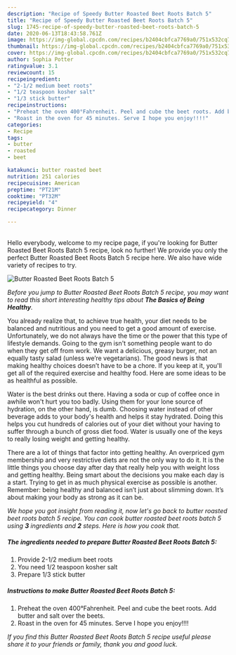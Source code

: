 ```yaml
---
description: "Recipe of Speedy Butter Roasted Beet Roots Batch 5"
title: "Recipe of Speedy Butter Roasted Beet Roots Batch 5"
slug: 1745-recipe-of-speedy-butter-roasted-beet-roots-batch-5
date: 2020-06-13T18:43:58.761Z
image: https://img-global.cpcdn.com/recipes/b2404cbfca7769a0/751x532cq70/butter-roasted-beet-roots-batch-5-recipe-main-photo.jpg
thumbnail: https://img-global.cpcdn.com/recipes/b2404cbfca7769a0/751x532cq70/butter-roasted-beet-roots-batch-5-recipe-main-photo.jpg
cover: https://img-global.cpcdn.com/recipes/b2404cbfca7769a0/751x532cq70/butter-roasted-beet-roots-batch-5-recipe-main-photo.jpg
author: Sophia Potter
ratingvalue: 3.1
reviewcount: 15
recipeingredient:
- "2-1/2 medium beet roots"
- "1/2 teaspoon kosher salt"
- "1/3 stick butter"
recipeinstructions:
- "Preheat the oven 400°Fahrenheit. Peel and cube the beet roots. Add butter and salt over the beets."
- "Roast in the oven for 45 minutes. Serve I hope you enjoy!!!!"
categories:
- Recipe
tags:
- butter
- roasted
- beet

katakunci: butter roasted beet 
nutrition: 251 calories
recipecuisine: American
preptime: "PT21M"
cooktime: "PT32M"
recipeyield: "4"
recipecategory: Dinner

---
```

<br>
Hello everybody, welcome to my recipe page, if you're looking for Butter Roasted Beet Roots Batch 5 recipe, look no further! We provide you only the perfect Butter Roasted Beet Roots Batch 5 recipe here. We also have wide variety of recipes to try.
<br>


![Butter Roasted Beet Roots Batch 5](https://img-global.cpcdn.com/recipes/b2404cbfca7769a0/751x532cq70/butter-roasted-beet-roots-batch-5-recipe-main-photo.jpg)

<i>Before you jump to Butter Roasted Beet Roots Batch 5 recipe, you may want to read this short interesting healthy tips about <strong>The Basics of Being Healthy</strong>.</i>

You already realize that, to achieve true health, your diet needs to be balanced and nutritious and you need to get a good amount of exercise. Unfortunately, we do not always have the time or the power that this type of lifestyle demands. Going to the gym isn't something people want to do when they get off from work. We want a delicious, greasy burger, not an equally tasty salad (unless we’re vegetarians). The good news is that making healthy choices doesn’t have to be a chore. If you keep at it, you'll get all of the required exercise and healthy food. Here are some ideas to be as healthful as possible.

Water is the best drinks out there. Having a soda or cup of coffee once in awhile won't hurt you too badly. Using them for your lone source of hydration, on the other hand, is dumb. Choosing water instead of other beverage adds to your body's health and helps it stay hydrated. Doing this helps you cut hundreds of calories out of your diet without your having to suffer through a bunch of gross diet food. Water is usually one of the keys to really losing weight and getting healthy.

There are a lot of things that factor into getting healthy. An overpriced gym membership and very restrictive diets are not the only way to do it. It is the little things you choose day after day that really help you with weight loss and getting healthy. Being smart about the decisions you make each day is a start. Trying to get in as much physical exercise as possible is another. Remember: being healthy and balanced isn’t just about slimming down. It’s about making your body as strong as it can be. 


<i>We hope you got insight from reading it, now let's go back to butter roasted beet roots batch 5 recipe. You can cook butter roasted beet roots batch 5 using <strong>3</strong> ingredients and <strong>2</strong> steps. Here is how you cook that.
</i>

##### The ingredients needed to prepare Butter Roasted Beet Roots Batch 5:

1. Provide 2-1/2 medium beet roots
1. You need 1/2 teaspoon kosher salt
1. Prepare 1/3 stick butter


##### Instructions to make Butter Roasted Beet Roots Batch 5:

1. Preheat the oven 400°Fahrenheit. Peel and cube the beet roots. Add butter and salt over the beets.
1. Roast in the oven for 45 minutes. Serve I hope you enjoy!!!!


<i>If you find this Butter Roasted Beet Roots Batch 5 recipe useful please share it to your friends or family, thank you and good luck.</i>
